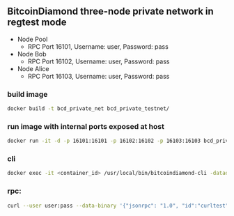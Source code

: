 ## BitcoinDiamond three-node private network in regtest mode

- Node Pool
  - RPC Port 16101, Username: user, Password: pass
- Node Bob
  - RPC Port 16102, Username: user, Password: pass
- Node Alice
  - RPC Port 16103, Username: user, Password: pass

### build image
```bash
docker build -t bcd_private_net bcd_private_testnet/
```

### run image with internal ports exposed at host
```bash
docker run -it -d -p 16101:16101 -p 16102:16102 -p 16103:16103 bcd_private_net
```

### cli
```bash
docker exec -it <container_id> /usr/local/bin/bitcoindiamond-cli -datadir=/data/node-pool getblockchaininfo
```

### rpc:
```bash
curl --user user:pass --data-binary '{"jsonrpc": "1.0", "id":"curltest", "method": "getblockchaininfo", "params": [] }' -H 'content-type: application/json;' http://127.0.0.1:16101/
```
